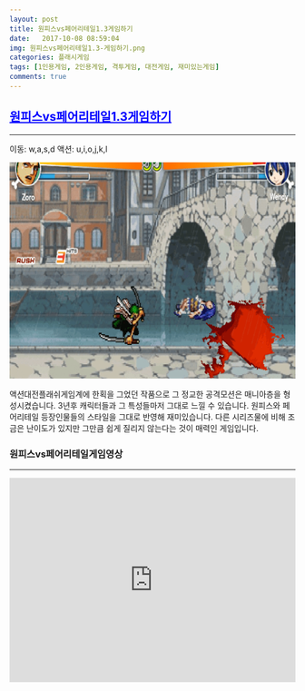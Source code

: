 ```yaml
---
layout: post
title: 원피스vs페어리테일1.3게임하기
date:   2017-10-08 08:59:04
img: 원피스vs페어리테일1.3-게임하기.png
categories: 플래시게임
tags: [1인용게임, 2인용게임, 격투게임, 대전게임, 재미있는게임]
comments: true
---
```



<h2><span style="color: #0000ff;"><a style="color: #0000ff;" href="http://minecraft.leeseungju.com/fairytailvsonepiece11">원피스vs페어리테일1.3게임하기</a></span></h2>

<hr />

이동: w,a,s,d 액션: u,i,o,j,k,l

<span style="color: #0000ff;"><img class="alignnone size-mh-magazine-lite-content wp-image-210" src="/images/원피스vs페어리테일1.3-게임하기.png" alt="" width="100%" height="381" /></span>

액션대전플래쉬게임계에 한획을 그었던 작품으로 그 정교한 공격모션은 매니아층을 형성시켰습니다. 3년후 캐릭터들과 그 특성들마저 그대로 느낄 수 있습니다. 원피스와 페어리테일 등장인물들의 스타일을 그대로 반영해 재미있습니다. 다른 시리즈물에 비해 조금은 난이도가 있지만 그만큼 쉽게 질리지 않는다는 것이 매력인 게임입니다.
<h3>원피스vs페어리테일게임영상</h3>

<hr />

<iframe src="https://www.youtube.com/embed/gluxR137hl4?rel=0" width="100%" height="360" frameborder="0" allowfullscreen="allowfullscreen"></iframe>